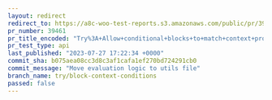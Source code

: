```yaml
---
layout: redirect
redirect_to: https://a8c-woo-test-reports.s3.amazonaws.com/public/pr/39461/api/index.html
pr_number: 39461
pr_title_encoded: "Try%3A+Allow+conditional+blocks+to+match+context+properties"
pr_test_type: api
last_published: "2023-07-27 17:22:34 +0000"
commit_sha: b075aea08cc3d8c3af1cafa1ef270bd724291cb0
commit_message: "Move evaluation logic to utils file"
branch_name: try/block-context-conditions
passed: false
---
```

